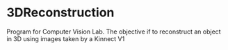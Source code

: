 # 3DReconstruction
Program for Computer Vision Lab. The objective if to reconstruct an object in 3D using images taken by a Kinnect V1
